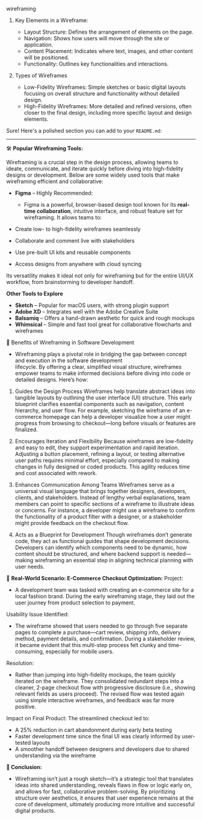 wireframing

1. Key Elements in a Wireframe:

   - Layout Structure: Defines the arrangement of elements on the page.
   - Navigation: Shows how users will move through the site or application.
   - Content Placement: Indicates where text, images, and other content will be positioned.
   - Functionality: Outlines key functionalities and interactions.

2. Types of Wireframes

   - Low-Fidelity Wireframes: Simple sketches or basic digital layouts focusing on overall structure and functionality
     without detailed design.
   - High-Fidelity Wireframes: More detailed and refined versions, often closer to the final design, including more
     specific layout and design elements.

Sure! Here's a polished section you can add to your `README.md`:

---

🛠️ **Popular Wireframing Tools:**

Wireframing is a crucial step in the design process, allowing teams to ideate, communicate, and iterate quickly before diving into high-fidelity designs or development. Below are some widely used tools that make wireframing efficient and collaborative:

- **Figma** – Highly Recommended:

  - Figma is a powerful, browser-based design tool known for its **real-time collaboration**, intuitive interface, and
    robust feature set for wireframing. It allows teams to:

- Create low- to high-fidelity wireframes seamlessly
- Collaborate and comment live with stakeholders
- Use pre-built UI kits and reusable components
- Access designs from anywhere with cloud syncing

Its versatility makes it ideal not only for wireframing but for the entire UI/UX workflow, from brainstorming to developer handoff.

**Other Tools to Explore**

- **Sketch** – Popular for macOS users, with strong plugin support
- **Adobe XD** – Integrates well with the Adobe Creative Suite
- **Balsamiq** – Offers a hand-drawn aesthetic for quick and rough mockups
- **Whimsical** – Simple and fast tool great for collaborative flowcharts and wireframes

🔧 Benefits of Wireframing in Software Development

- Wireframing plays a pivotal role in bridging the gap between concept and execution in the software development  
  lifecycle. By offering a clear, simplified visual structure, wireframes empower teams to make informed decisions before diving into code or detailed designs. Here’s how:

1. Guides the Design Process
   Wireframes help translate abstract ideas into tangible layouts by outlining the user interface (UI) structure. This early blueprint clarifies essential components such as navigation, content hierarchy, and user flow. For example, sketching the wireframe of an e-commerce homepage can help a developer visualize how a user might progress from browsing to checkout—long before visuals or features are finalized.

2. Encourages Iteration and Flexibility
   Because wireframes are low-fidelity and easy to edit, they support experimentation and rapid iteration. Adjusting a button placement, refining a layout, or testing alternative user paths requires minimal effort, especially compared to making changes in fully designed or coded products. This agility reduces time and cost associated with rework.

3. Enhances Communication Among Teams
   Wireframes serve as a universal visual language that brings together designers, developers, clients, and stakeholders. Instead of lengthy verbal explanations, team members can point to specific sections of a wireframe to illustrate ideas or concerns. For instance, a developer might use a wireframe to confirm the functionality of a product filter with a designer, or a stakeholder might provide feedback on the checkout flow.

4. Acts as a Blueprint for Development
   Though wireframes don’t generate code, they act as functional guides that shape development decisions. Developers can identify which components need to be dynamic, how content should be structured, and where backend support is needed—making wireframing an essential step in aligning technical planning with user needs.

🧪 **Real-World Scenario: E-Commerce Checkout Optimization:**
Project:

- A development team was tasked with creating an e-commerce site for a local fashion brand. During the early
  wireframing stage, they laid out the user journey from product selection to payment.

Usability Issue Identified:

- The wireframe showed that users needed to go through five separate pages to complete a purchase—cart review,
  shipping info, delivery method, payment details, and confirmation. During a stakeholder review, it became evident that this multi-step process felt clunky and time-consuming, especially for mobile users.

Resolution:

- Rather than jumping into high-fidelity mockups, the team quickly iterated on the wireframe. They consolidated
  redundant steps into a cleaner, 2-page checkout flow with progressive disclosure (i.e., showing relevant fields as
  users proceed). The revised flow was tested again using simple interactive wireframes, and feedback was far more
  positive.

Impact on Final Product: The streamlined checkout led to:

- A 25% reduction in cart abandonment during early beta testing
- Faster development time since the final UI was clearly informed by user-tested layouts
- A smoother handoff between designers and developers due to shared understanding via the wireframe

**🎯 Conclusion:**

- Wireframing isn’t just a rough sketch—it’s a strategic tool that translates ideas into shared understanding, reveals
  flaws in flow or logic early on, and allows for fast, collaborative problem-solving. By prioritizing structure over
  aesthetics, it ensures that user experience remains at the core of development, ultimately producing more intuitive
  and successful digital products.
